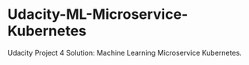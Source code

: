 # Udacity-ML-Microservice-Kubernetes
Udacity Project 4 Solution: Machine Learning Microservice Kubernetes.
